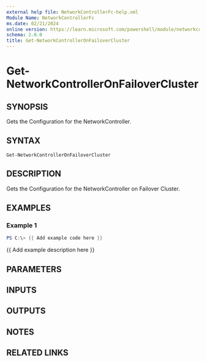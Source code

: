 ```yaml
---
external help file: NetworkControllerFc-help.xml
Module Name: NetworkControllerFc
ms.date: 02/21/2024
online version: https://learn.microsoft.com/powershell/module/networkcontrollerfc/get-networkcontrolleronfailovercluster?view=windowsserver2025-ps&wt.mc_id=ps-gethelp
schema: 2.0.0
title: Get-NetworkControllerOnFailoverCluster
---
```


# Get-NetworkControllerOnFailoverCluster

## SYNOPSIS
Gets the Configuration for the NetworkController.

## SYNTAX

```
Get-NetworkControllerOnFailoverCluster
```

## DESCRIPTION

Gets the Configuration for the  NetworkController on Failover Cluster.

## EXAMPLES

### Example 1

```powershell
PS C:\> {{ Add example code here }}
```

{{ Add example description here }}

## PARAMETERS

## INPUTS

## OUTPUTS

## NOTES

## RELATED LINKS
